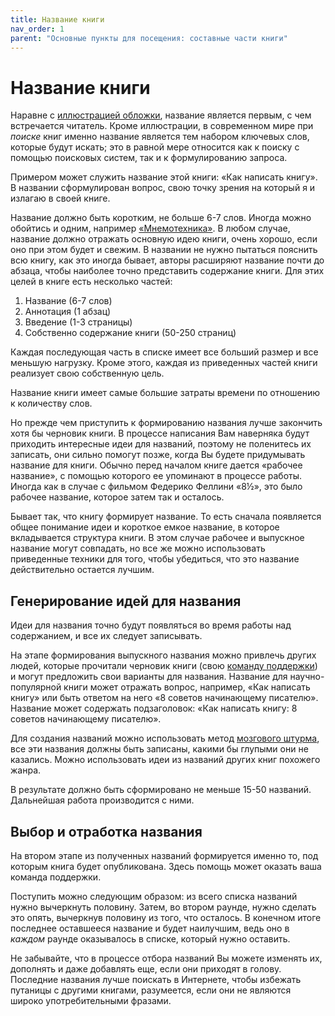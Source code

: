 ```yaml
---
title: Название книги
nav_order: 1
parent: "Основные пункты для посещения: составные части книги"
---
```


# Название книги

Наравне с [иллюстрацией обложки](FIXME:pics.md), название является первым, с чем
встречается читатель.  Кроме иллюстрации, в современном мире при
*поиске* книг именно название является тем набором ключевых слов,
которые будут искать; это в равной мере относится как к поиску с
помощью поисковых систем, так и к формулированию запроса.

Примером может служить название этой книги: «Как написать книгу».  В
названии сформулирован вопрос, свою точку зрения на который я и
излагаю в своей книге.

Название должно быть коротким, не больше 6-7 слов.  Иногда можно
обойтись и одним, например [«Мнемотехника»](FIXME:).  В любом случае, название
должно отражать основную идею книги, очень хорошо, если оно при этом
будет и свежим.  В названии не нужно пытаться пояснить всю книгу, как
это иногда бывает, авторы расширяют название почти до абзаца, чтобы
наиболее точно представить содержание книги.  Для этих целей в книге
есть несколько частей:
1. Название (6-7 слов)
2. Аннотация (1 абзац)
3. Введение (1-3 страницы)
4. Собственно содержание книги (50-250 страниц)

Каждая последующая часть в списке имеет все больший размер и все
меньшую нагрузку.  Кроме этого, каждая из приведенных частей книги
реализует свою собственную цель.

Название книги имеет самые большие затраты времени по отношению к
количеству слов.

Но прежде чем приступить к формированию названия лучше закончить хотя
бы черновик книги.  В процессе написания Вам наверняка будут приходить
интересные идеи для названий, поэтому не поленитесь их записать, они
сильно помогут позже, когда Вы будете придумывать название для книги.
Обычно перед началом книге дается «рабочее название», с помощью
которого ее упоминают в процессе работы.  Иногда как в случае с
фильмом Федерико Феллини «8½», это было рабочее название, которое
затем так и осталось.

Бывает так, что книгу формирует название.  То есть сначала появляется
общее понимание идеи и короткое емкое название, в которое вкладывается
структура книги.  В этом случае рабочее и выпускное название могут
совпадать, но все же можно использовать приведенные техники для того,
чтобы убедиться, что это название действительно остается лучшим.

## Генерирование идей для названия

Идеи для названия точно будут появляться во время работы над
содержанием, и все их следует записывать.

На этапе формирования выпускного названия можно привлечь других людей,
которые прочитали черновик книги (свою [команду поддержки](FIXME:)) и
могут предложить свои варианты для названия.  Название для
научно-популярной книги может отражать вопрос, например, «Как написать
книгу» или быть ответом на него «8 советов начинающему писателю».
Название может содержать подзаголовок: «Как написать книгу: 8 советов
начинающему писателю».

Для создания названий можно использовать метод [мозгового штурма](FIXME:), все
эти названия должны быть записаны, какими бы глупыми они не казались.
Можно использовать идеи из названий других книг похожего жанра.

В результате должно быть сформировано не меньше 15-50 названий.
Дальнейшая работа производится с ними.

## Выбор и отработка названия

На втором этапе из полученных названий формируется именно то, под
которым книга будет опубликована.  Здесь помощь может оказать ваша
команда поддержки.

Поступить можно следующим образом: из всего списка названий нужно
вычеркнуть половину.  Затем, во втором раунде, нужно сделать это
опять, вычеркнув половину из того, что осталось.  В конечном итоге
последнее оставшееся название и будет наилучшим, ведь оно в *каждом*
раунде оказывалось в списке, который нужно оставить.

Не забывайте, что в процессе отбора названий Вы можете изменять их,
дополнять и даже добавлять еще, если они приходят в голову.  Последние
названия лучше поискать в Интернете, чтобы избежать путаницы с другими
книгами, разумеется, если они не являются широко употребительными
фразами.
